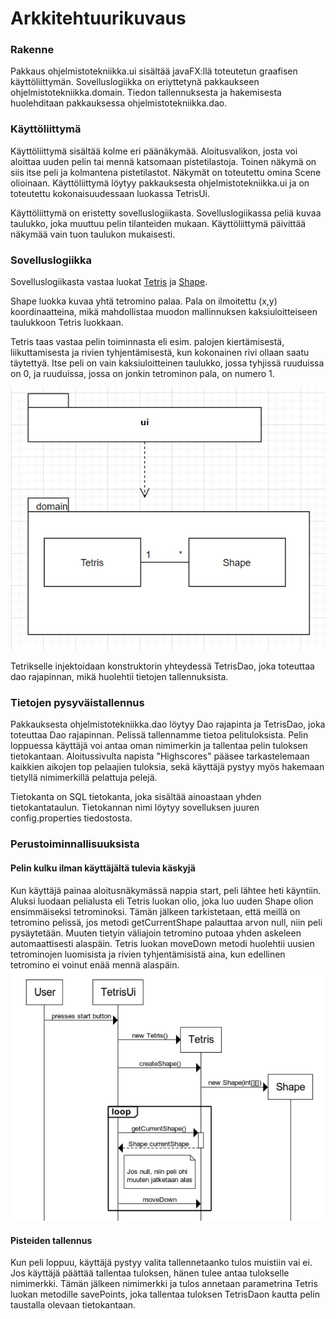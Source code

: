 # Arkkitehtuurikuvaus

### Rakenne

Pakkaus ohjelmistotekniikka.ui sisältää javaFX:llä toteutetun graafisen käyttöliittymän. Sovelluslogiikka on eriyttetynä pakkaukseen ohjelmistotekniikka.domain. Tiedon tallennuksesta ja hakemisesta huolehditaan pakkauksessa ohjelmistotekniikka.dao.

### Käyttöliittymä

Käyttöliittymä sisältää kolme eri päänäkymää. Aloitusvalikon, josta voi aloittaa uuden pelin tai mennä katsomaan pistetilastoja. Toinen näkymä on siis itse peli ja kolmantena pistetilastot. Näkymät on toteutettu omina Scene olioinaan. Käyttöliittymä löytyy pakkauksesta ohjelmistotekniikka.ui ja on toteutettu kokonaisuudessaan luokassa TetrisUi.

Käyttöliittymä on eristetty sovelluslogiikasta. Sovelluslogiikassa peliä kuvaa taulukko, joka muuttuu pelin tilanteiden mukaan. Käyttöliittymä päivittää näkymää vain tuon taulukon mukaisesti.

### Sovelluslogiikka

Sovelluslogiikasta vastaa luokat [Tetris](https://github.com/Birgitt4/ot-htyo/blob/master/Tetris/src/main/java/ohjelmistotekniikka/domain/Tetris.java) ja [Shape](https://github.com/Birgitt4/ot-htyo/blob/master/Tetris/src/main/java/ohjelmistotekniikka/domain/Shape.java).

Shape luokka kuvaa yhtä tetromino palaa. Pala on ilmoitettu (x,y) koordinaatteina, mikä mahdollistaa muodon mallinnuksen kaksiuloitteiseen taulukkoon Tetris luokkaan.

Tetris taas vastaa pelin toiminnasta eli esim. palojen kiertämisestä, liikuttamisesta ja rivien tyhjentämisestä, kun kokonainen rivi ollaan saatu täytettyä. Itse peli on vain kaksiuloitteinen taulukko, jossa tyhjissä ruuduissa on 0, ja ruuduissa, jossa on jonkin tetrominon pala, on numero 1.

![kuva](https://github.com/Birgitt4/ot-htyo/blob/master/dokumentaatio/kuvat/luokat.jpg)

Tetrikselle injektoidaan konstruktorin yhteydessä TetrisDao, joka toteuttaa dao rajapinnan, mikä huolehtii tietojen tallennuksista.

### Tietojen pysyväistallennus

Pakkauksesta ohjelmistotekniikka.dao löytyy Dao rajapinta ja TetrisDao, joka toteuttaa Dao rajapinnan. Pelissä tallennamme tietoa pelituloksista. Pelin loppuessa käyttäjä voi antaa oman nimimerkin ja tallentaa pelin tuloksen tietokantaan. Aloitussivulta napista "Highscores" pääsee tarkastelemaan kaikkien aikojen top pelaajien tuloksia, sekä käyttäjä pystyy myös hakemaan tietyllä nimimerkillä pelattuja pelejä.

Tietokanta on SQL tietokanta, joka sisältää ainoastaan yhden tietokantataulun. Tietokannan nimi löytyy sovelluksen juuren config.properties tiedostosta.


### Perustoiminnallisuuksista

#### Pelin kulku ilman käyttäjältä tulevia käskyjä
Kun käyttäjä painaa aloitusnäkymässä nappia start, peli lähtee heti käyntiin. Aluksi luodaan pelialusta eli Tetris luokan olio, joka luo uuden Shape olion ensimmäiseksi tetrominoksi. Tämän jälkeen tarkistetaan, että meillä on tetromino pelissä, jos metodi getCurrentShape palauttaa arvon null, niin peli pysäytetään. Muuten tietyin väliajoin tetromino putoaa yhden askeleen automaattisesti alaspäin. Tetris luokan moveDown metodi huolehtii uusien tetrominojen luomisista ja rivien tyhjentämisistä aina, kun edellinen tetromino ei voinut enää mennä alaspäin.
![alas](https://github.com/Birgitt4/ot-htyo/blob/master/dokumentaatio/Pelinperustoiminnallisuus2.jpg)

#### Pisteiden tallennus
Kun peli loppuu, käyttäjä pystyy valita tallennetaanko tulos muistiin vai ei. Jos käyttäjä päättää tallentaa tuloksen, hänen tulee antaa tulokselle nimimerkki. Tämän jälkeen nimimerkki ja tulos annetaan parametrina Tetris luokan metodille savePoints, joka tallentaa tuloksen TetrisDaon kautta pelin taustalla olevaan tietokantaan.



